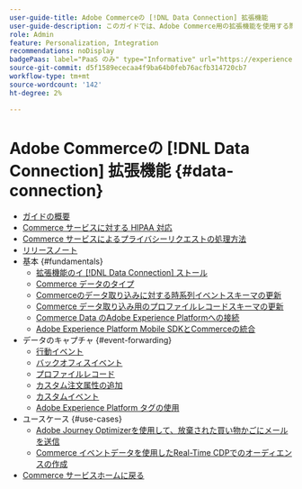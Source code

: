 ```yaml
---
user-guide-title: Adobe Commerceの [!DNL Data Connection] 拡張機能
user-guide-description: このガイドでは、Adobe Commerce用の拡張機能を使用する際の詳細な手順  [!DNL Data Connection]  説明します。
role: Admin
feature: Personalization, Integration
recommendations: noDisplay
badgePaas: label="PaaS のみ" type="Informative" url="https://experienceleague.adobe.com/en/docs/commerce/user-guides/product-solutions" tooltip="Adobe Commerce on Cloud プロジェクト（Adobeが管理する PaaS インフラストラクチャ）およびオンプレミスプロジェクトにのみ適用されます。"
source-git-commit: d5f1589ececaa4f9ba64b0feb76acfb314720cb7
workflow-type: tm+mt
source-wordcount: '142'
ht-degree: 2%

---
```



# Adobe Commerceの [!DNL Data Connection] 拡張機能 {#data-connection}

- [ガイドの概要](overview.md)
- [Commerce サービスに対する HIPAA 対応](hipaa-readiness.md)
- [Commerce サービスによるプライバシーリクエストの処理方法](handle-privacy-request.md)
- [リリースノート](release-notes.md)
- 基本 {#fundamentals}
   - [拡張機能のイ  [!DNL Data Connection]  ストール](install.md)
   - [Commerce データのタイプ](data-ingestion.md)
   - [Commerceのデータ取り込みに対する時系列イベントスキーマの更新](update-xdm.md)
   - [Commerce データ取り込み用のプロファイルレコードスキーマの更新](profile-data.md)
   - [Commerce Data のAdobe Experience Platformへの接続](connect-data.md)
   - [Adobe Experience Platform Mobile SDKとCommerceの統合](mobile-sdk-epc.md)
- データのキャプチャ {#event-forwarding}
   - [行動イベント](events.md)
   - [バックオフィスイベント](events-backoffice.md)
   - [プロファイルレコード](events-profilerecord.md)
   - [カスタム注文属性の追加](custom-attributes.md)
   - [カスタムイベント](custom-events.md)
   - [Adobe Experience Platform タグの使用](using-tags.md)
- ユースケース {#use-cases}
   - [Adobe Journey Optimizerを使用して、放棄された買い物かごにメールを送信](using-ajo.md)
   - [Commerce イベントデータを使用したReal-Time CDPでのオーディエンスの作成](create-audience.md)
- [Commerce サービスホームに戻る ](https://experienceleague.adobe.com/docs/commerce/user-guides/home.html)
